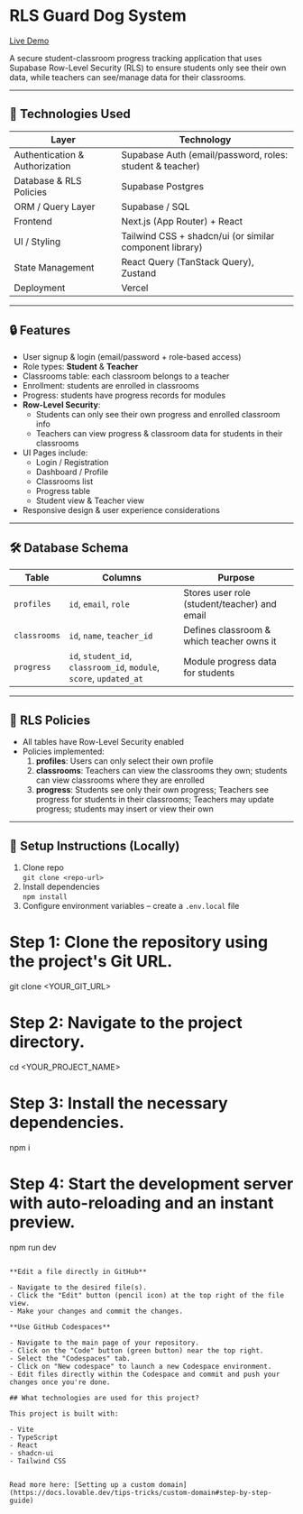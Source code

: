 # RLS Guard Dog System

[Live Demo](https://rls-guard-dog-system.vercel.app/)  

A secure student-classroom progress tracking application that uses Supabase Row-Level Security (RLS) to ensure students only see their own data, while teachers can see/manage data for their classrooms.

---

## 🧰 Technologies Used

| Layer | Technology |
|-------|-------------|
| Authentication & Authorization | Supabase Auth (email/password, roles: student & teacher) |
| Database & RLS Policies | Supabase Postgres |
| ORM / Query Layer | Supabase / SQL |
| Frontend | Next.js (App Router) + React |
| UI / Styling | Tailwind CSS + shadcn/ui (or similar component library) |
| State Management | React Query (TanStack Query), Zustand |
| Deployment | Vercel |

---

## 🔒 Features

- User signup & login (email/password + role-based access)  
- Role types: **Student** & **Teacher**  
- Classrooms table: each classroom belongs to a teacher  
- Enrollment: students are enrolled in classrooms  
- Progress: students have progress records for modules  
- **Row-Level Security**:  
  - Students can only see their own progress and enrolled classroom info  
  - Teachers can view progress & classroom data for students in their classrooms  
- UI Pages include:  
  - Login / Registration  
  - Dashboard / Profile  
  - Classrooms list  
  - Progress table  
  - Student view & Teacher view  
- Responsive design & user experience considerations

---

## 🛠 Database Schema

| Table | Columns | Purpose |
|-------|---------|---------|
| `profiles` | `id`, `email`, `role` | Stores user role (student/teacher) and email |
| `classrooms` | `id`, `name`, `teacher_id` | Defines classroom & which teacher owns it |
| `progress` | `id`, `student_id`, `classroom_id`, `module`, `score`, `updated_at` | Module progress data for students |

---

## 🔐 RLS Policies

- All tables have Row-Level Security enabled  
- Policies implemented:
  1. **profiles**: Users can only select their own profile
  2. **classrooms**: Teachers can view the classrooms they own; students can view classrooms where they are enrolled
  3. **progress**: Students see only their own progress; Teachers see progress for students in their classrooms; Teachers may update progress; students may insert or view their own

---

## 🤝 Setup Instructions (Locally)

1. Clone repo  
   `git clone <repo-url>`  
2. Install dependencies  
   `npm install`  
3. Configure environment variables – create a `.env.local` file  

# Step 1: Clone the repository using the project's Git URL.
git clone <YOUR_GIT_URL>

# Step 2: Navigate to the project directory.
cd <YOUR_PROJECT_NAME>

# Step 3: Install the necessary dependencies.
npm i

# Step 4: Start the development server with auto-reloading and an instant preview.
npm run dev
```

**Edit a file directly in GitHub**

- Navigate to the desired file(s).
- Click the "Edit" button (pencil icon) at the top right of the file view.
- Make your changes and commit the changes.

**Use GitHub Codespaces**

- Navigate to the main page of your repository.
- Click on the "Code" button (green button) near the top right.
- Select the "Codespaces" tab.
- Click on "New codespace" to launch a new Codespace environment.
- Edit files directly within the Codespace and commit and push your changes once you're done.

## What technologies are used for this project?

This project is built with:

- Vite
- TypeScript
- React
- shadcn-ui
- Tailwind CSS


Read more here: [Setting up a custom domain](https://docs.lovable.dev/tips-tricks/custom-domain#step-by-step-guide)
